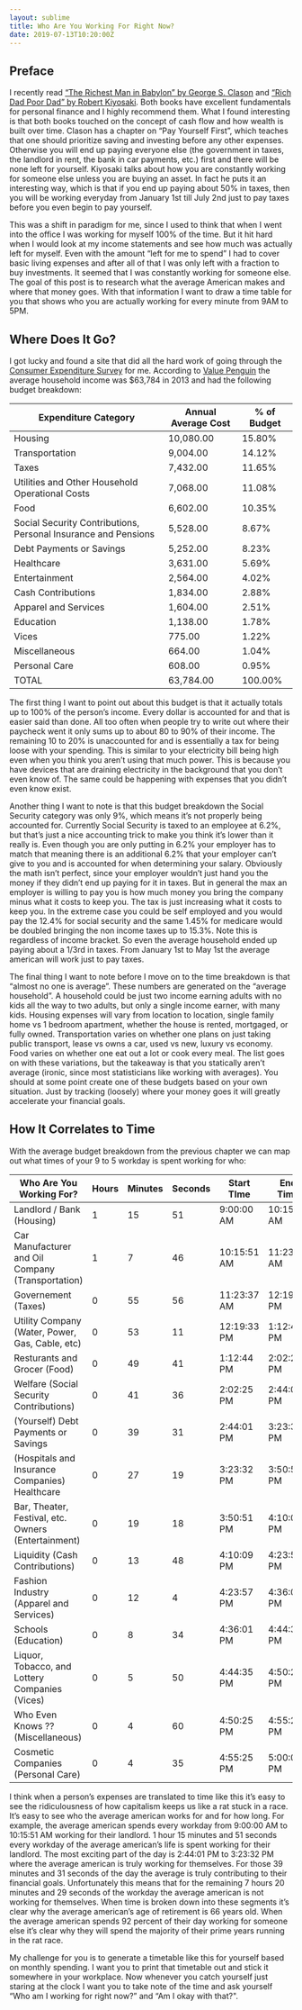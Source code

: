 ```yaml
---
layout: sublime
title: Who Are You Working For Right Now? 
date: 2019-07-13T10:20:00Z
---
```


## Preface
I recently read [“The Richest Man in Babylon” by George S. Clason](https://en.wikipedia.org/wiki/The_Richest_Man_in_Babylon) and [“Rich Dad Poor Dad” by Robert Kiyosaki](https://en.wikipedia.org/wiki/Rich_Dad_Poor_Dad). Both books have excellent fundamentals for personal finance and I highly recommend them. What I found interesting is that both books touched on the concept of cash flow and how wealth is built over time. Clason has a chapter on “Pay Yourself First”, which teaches that one should prioritize saving and investing before any other expenses. Otherwise you will end up paying everyone else (the government in taxes, the landlord in rent, the bank in car payments, etc.) first and there will be none left for yourself. Kiyosaki talks about how you are constantly working for someone else unless you are buying an asset. In fact he puts it an interesting way, which is that if you end up paying about 50% in taxes, then you will be working everyday from January 1st till July 2nd just to pay taxes before you even begin to pay yourself.

This was a shift in paradigm for me, since I used to think that when I went into the office I was working for myself 100% of the time. But it hit hard when I would look at my income statements and see how much was actually left for myself. Even with the amount “left for me to spend” I had to cover basic living expenses and after all of that I was only left with a fraction to buy investments. It seemed that I was constantly working for someone else. The goal of this post is to research what the average American makes and where that money goes. With that information I want to draw a time table for you that shows who you are actually working for every minute from 9AM to 5PM. 


## Where Does It Go?
I got lucky and found a site that did all the hard work of going through the [Consumer Expenditure Survey](https://www.bls.gov/cex/) for me. According to [Value Penguin](https://www.valuepenguin.com/average-household-budget) the average household income was $63,784 in 2013 and had the following budget breakdown:

| Expenditure Category                                           | Annual Average Cost | % of Budget | 
|----------------------------------------------------------------|---------------------|-------------| 
| Housing                                                        | 10,080.00           | 15.80%      | 
| Transportation                                                 | 9,004.00            | 14.12%      | 
| Taxes                                                          | 7,432.00            | 11.65%      | 
| Utilities and Other Household Operational Costs                | 7,068.00            | 11.08%      | 
| Food                                                           | 6,602.00            | 10.35%      | 
| Social Security Contributions, Personal Insurance and Pensions | 5,528.00            | 8.67%       | 
| Debt Payments or Savings                                       | 5,252.00            | 8.23%       | 
| Healthcare                                                     | 3,631.00            | 5.69%       | 
| Entertainment                                                  | 2,564.00            | 4.02%       | 
| Cash Contributions                                             | 1,834.00            | 2.88%       | 
| Apparel and Services                                           | 1,604.00            | 2.51%       | 
| Education                                                      | 1,138.00            | 1.78%       | 
| Vices                                                          | 775.00              | 1.22%       | 
| Miscellaneous                                                  | 664.00              | 1.04%       | 
| Personal Care                                                  | 608.00              | 0.95%       | 
| TOTAL                                                          | 63,784.00           | 100.00%     |

The first thing I want to point out about this budget is that it actually totals up to 100% of the person’s income. Every dollar is accounted for and that is easier said than done. All too often when people try to write out where their paycheck went it only sums up to about 80 to 90% of their income. The remaining 10 to 20% is unaccounted for and is essentially a tax for being loose with your spending. This is similar to your electricity bill being high even when you think you aren’t using that much power. This is because you have devices that are draining electricity in the background that you don’t even know of. The same could be happening with expenses that you didn’t even know exist.

Another thing I want to note is that this budget breakdown the Social Security category was only 9%, which means it’s not properly being accounted for. Currently Social Security is taxed to an employee at 6.2%, but that’s just a nice accounting trick to make you think it’s lower than it really is. Even though you are only putting in 6.2% your employer has to match that meaning there is an additional 6.2% that your employer can’t give to you and is accounted for when determining your salary. Obviously the math isn’t perfect, since your employer wouldn’t just hand you the money if they didn’t end up paying for it in taxes. But in general the max an employer is willing to pay you is how much money you bring the company minus what it costs to keep you. The tax is just increasing what it costs to keep you. In the extreme case you could be self employed and you would pay the 12.4% for social security and the same 1.45% for medicare would be doubled bringing the non income taxes up to 15.3%. Note this is regardless of income bracket. So even the average household ended up paying about a 1/3rd in taxes. From January 1st to May 1st the average american will work just to pay taxes.

The final thing I want to note before I move on to the time breakdown is that “almost no one is average”. These numbers are generated on the “average household”. A household could be just two income earning adults with no kids all the way to two adults, but only a single income earner, with many kids. Housing expenses will vary from location to location, single family home vs 1 bedroom apartment, whether the house is rented, mortgaged, or fully owned. Transportation varies on whether one plans on just taking public transport, lease vs owns a car, used vs new, luxury vs economy. Food varies on whether one eat out a lot or cook every meal. The list goes on with these variations, but the takeaway is that you statically aren’t average (ironic, since most statisticians like working with averages). You should at some point create one of these budgets based on your own situation. Just by tracking (loosely) where your money goes it will greatly accelerate your financial goals.

## How It Correlates to Time
With the average budget breakdown from the previous chapter we can map out what times of your 9 to 5 workday is spent working for who:

| Who Are You Working For?                            | Hours | Minutes | Seconds | Start TIme  | End Time    | 
|-----------------------------------------------------|-------|---------|---------|-------------|-------------| 
| Landlord / Bank (Housing)                           | 1     | 15      | 51      | 9:00:00 AM  | 10:15:51 AM | 
| Car Manufacturer and Oil Company (Transportation)   | 1     | 7       | 46      | 10:15:51 AM | 11:23:37 AM | 
| Governement (Taxes)                                 | 0     | 55      | 56      | 11:23:37 AM | 12:19:33 PM | 
| Utility Company (Water, Power, Gas, Cable, etc)     | 0     | 53      | 11      | 12:19:33 PM | 1:12:44 PM  | 
| Resturants and Grocer (Food)                        | 0     | 49      | 41      | 1:12:44 PM  | 2:02:25 PM  | 
| Welfare (Social Security Contributions)             | 0     | 41      | 36      | 2:02:25 PM  | 2:44:01 PM  | 
| (Yourself) Debt Payments or Savings                 | 0     | 39      | 31      | 2:44:01 PM  | 3:23:32 PM  | 
| (Hospitals and Insurance Companies) Healthcare      | 0     | 27      | 19      | 3:23:32 PM  | 3:50:51 PM  | 
| Bar, Theater, Festival, etc. Owners (Entertainment) | 0     | 19      | 18      | 3:50:51 PM  | 4:10:09 PM  | 
| Liquidity (Cash Contributions)                      | 0     | 13      | 48      | 4:10:09 PM  | 4:23:57 PM  | 
| Fashion Industry (Apparel and Services)             | 0     | 12      | 4       | 4:23:57 PM  | 4:36:01 PM  | 
| Schools (Education)                                 | 0     | 8       | 34      | 4:36:01 PM  | 4:44:35 PM  | 
| Liquor, Tobacco, and Lottery Companies (Vices)      | 0     | 5       | 50      | 4:44:35 PM  | 4:50:25 PM  | 
| Who Even Knows ?? (Miscellaneous)                   | 0     | 4       | 60      | 4:50:25 PM  | 4:55:25 PM  | 
| Cosmetic Companies (Personal Care)                  | 0     | 4       | 35      | 4:55:25 PM  | 5:00:00 PM  | 


I think when a person’s expenses are translated to time like this it’s easy to see the ridiculousness of how capitalism keeps us like a rat stuck in a race. It’s easy to see who the average american works for and for how long. For example, the average american spends every workday from 9:00:00 AM to 10:15:51 AM working for their landlord. 1 hour 15 minutes and 51 seconds every workday of the average american’s life is spent working for their landlord. The most exciting part of the day is 2:44:01 PM to 3:23:32 PM where the average american is truly working for themselves. For those 39 minutes and 31 seconds of the day the average is truly contributing to their financial goals. Unfortunately this means that for the remaining 7 hours 20 minutes and 29 seconds of the workday the average american is not working for themselves. When time is broken down into these segments it’s clear why the average american’s age of retirement is 66 years old. When the average american spends 92 percent of their day working for someone else it’s clear why they will spend the majority of their prime years running in the rat race. 

My challenge for you is to generate a timetable like this for yourself based on monthly spending. I want you to print that timetable out and stick it somewhere in your workplace. Now whenever you catch yourself just staring at the clock I want you to take note of the time and ask yourself “Who am I working for right now?” and “Am I okay with that?".

